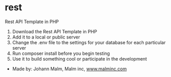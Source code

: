 # rest
Rest API Template in PHP

1. Download the Rest API Template in PHP
2. Add it to a local or public server
3. Change the .env file to the settings for your database for each particular server
4. Run composer install before you begin testing
5. Use it to build something cool or participate in the development

* Made by: Johann Malm, Malm inc, www.malminc.com 
